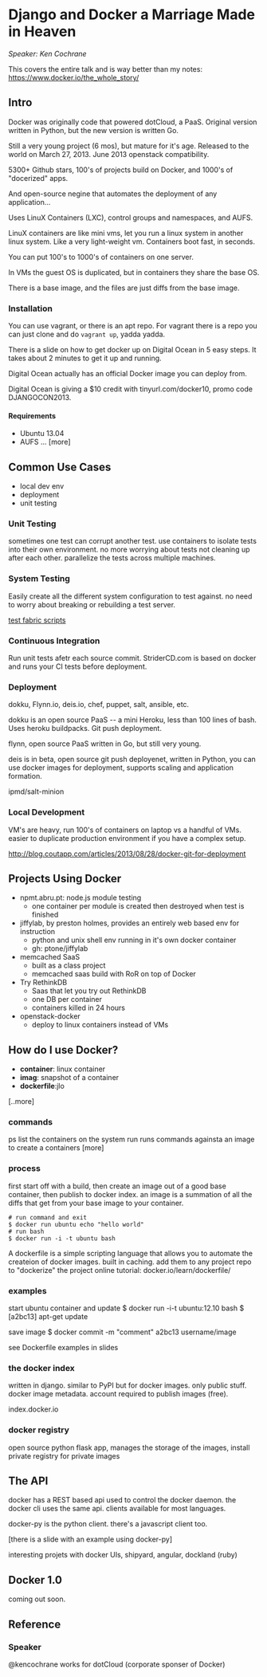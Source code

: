 # Django and Docker a Marriage Made in Heaven

_Speaker: Ken Cochrane_


This covers the entire talk and is way better than my notes: 
https://www.docker.io/the_whole_story/


## Intro

Docker was originally code that powered dotCloud, a PaaS. Original version
written in Python, but the new version is written Go.

Still a very young project (6 mos), but mature for it's age. Released to the
world on March 27, 2013. June 2013 openstack compatibility.

5300+ Github stars, 100's of projects build on Docker, and 1000's of 
"docerized" apps.

And open-source negine that automates the deployment of any application...


Uses LinuX Containers (LXC), control groups and namespaces, and AUFS.

LinuX containers are like mini vms, let you run a linux system in another
linux system. Like a very light-weight vm. Containers boot fast, in seconds.

You can put 100's to 1000's of containers on one server.

In VMs the guest OS is duplicated, but in containers they share the base OS.

There is a base image, and the files are just diffs from the base image.


### Installation

You can use vagrant, or there is an apt repo. For vagrant there is a repo 
you can just clone and do `vagrant up`, yadda yadda.


There is a slide on how to get docker up on Digital Ocean in 5 easy steps. It
takes about 2 minutes to get it up and running.

Digital Ocean actually has an official Docker image you can deploy from.

Digital Ocean is giving a $10 credit with tinyurl.com/docker10, promo code
DJANGOCON2013.

#### Requirements

- Ubuntu 13.04
- AUFS
... [more]


## Common Use Cases

- local dev env
- deployment
- unit testing

### Unit Testing

sometimes one test can corrupt another test. use containers to isolate tests into
their own environment. no more worrying about tests not cleaning up after each other.
parallelize the tests across multiple machines.

### System Testing

Easily create all the different system configuration to test against. no need to worry
about breaking or rebuilding a test server.

[test fabric scripts](http://agiliq.com/blog/2013/06/self-testing-fabfile-using-docker/)

### Continuous Integration

Run unit tests afetr each source commit. StriderCD.com is based on docker and runs
your CI tests before deployment. 


### Deployment

dokku, Flynn.io, deis.io, chef, puppet, salt, ansible, etc.

dokku is an open source PaaS -- a mini Heroku, less than 100 lines of bash. Uses
heroku buildpacks. Git push deployment.

flynn, open source PaaS written in Go, but still very young.

deis is in beta, open source git push deployenet, written in Python, you can use
docker images for deployment, supports scaling and application formation.

ipmd/salt-minion


### Local Development

VM's are heavy, run 100's of containers on laptop vs a handful of VMs. easier
to duplicate production environment if you have a complex setup.

http://blog.coutapp.com/articles/2013/08/28/docker-git-for-deployment


## Projects Using Docker

- npmt.abru.pt: node.js module testing
    - one container per module is created then destroyed when test is finished
- jiffylab, by preston holmes, provides an entirely web based env for instruction
    - python and unix shell env running in it's own docker container
    - gh: ptone/jiffylab
- memcached SaaS
    - built as a class project
    - memcached saas build with RoR on top of Docker
- Try RethinkDB
    - Saas that let you try out RethinkDB
    - one DB per container
    - containers killed in 24 hours
- openstack-docker
    - deploy to linux containers instead of VMs


## How do I use Docker?

- **container**: linux container
- **imag**: snapshot of a container
- **dockerfile**:jlo

[..more]

### commands

ps list the containers on the system
run runs commands againsta an image to create a containers
[more]

### process

first start off with a build, then create an image out of a good base container,
then publish to docker index. an image is a summation of all the diffs that get
from your base image to your container.

    # run command and exit
    $ docker run ubuntu echo "hello world"
    # run bash
    $ docker run -i -t ubuntu bash

A dockerfile is a simple scripting language that allows you to automate the createion
of docker images. built in caching. add them to any project repo to "dockerize" the project
online tutorial: docker.io/learn/dockerfile/

### examples

start ubuntu container and update
    $ docker run -i-t ubuntu:12.10 bash
    $ [a2bc13] apt-get update

save image
    $ docker commit -m "comment" a2bc13 username/image

see Dockerfile examples in slides

### the docker index

written in django. similar to PyPI but for docker images. only public stuff.
docker image metadata. account required to publish images (free).

index.docker.io

### docker registry

open source python flask app, manages the storage of the images, install private
registry for private images

## The API

docker has a REST based api used to control the docker daemon. the docker cli
uses the same api. clients available for most languages.

docker-py is the python client. there's a javascript client too.

[there is a slide with an example using docker-py]

interesting projets with docker UIs, shipyard, angular, dockland (ruby)

## Docker 1.0

coming out soon.


## Reference

### Speaker

@kencochrane
works for dotCloud (corporate sponser of Docker)
